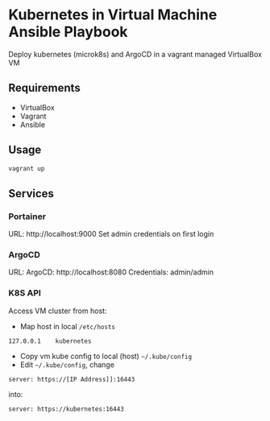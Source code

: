 # Kubernetes in Virtual Machine Ansible Playbook
Deploy kubernetes (microk8s) and ArgoCD in a vagrant managed VirtualBox VM

## Requirements
* VirtualBox
* Vagrant
* Ansible

## Usage
```bash
vagrant up
```

## Services
### Portainer
URL: http://localhost:9000
Set admin credentials on first login

### ArgoCD
URL: ArgoCD: http://localhost:8080
Credentials: admin/admin

### K8S API
Access VM cluster from host:
* Map host in local `/etc/hosts`
```
127.0.0.1    kubernetes
```

* Copy vm kube config to local (host) `~/.kube/config`
* Edit `~/.kube/config`, change
```
server: https://[IP Address]]:16443
```
into:
```
server: https://kubernetes:16443
```
